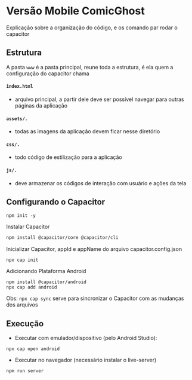 
# Versão Mobile ComicGhost
Explicação sobre a organização do código, e os comando par rodar o capacitor

## Estrutura
A pasta ```www``` é a pasta principal, reune toda a estrutura, é ela quem a configuração do capacitor chama

#### ``` index.html ```
- arquivo principal, a partir dele deve ser possível navegar para outras páginas da aplicação
#### ``` assets/. ```
- todas as imagens da aplicação devem ficar nesse diretório
#### ``` css/. ```
- todo código de estilização para a aplicação
#### ``` js/. ```
- deve armazenar os códigos de interação com usuário e ações da tela


## Configurando o Capacitor
```
npm init -y
```

Instalar Capacitor
```bash
npm install @capacitor/core @capacitor/cli
```

Inicializar Capacitor, appId e appName do arquivo capacitor.config.json
```
npx cap init
```

Adicionando Plataforma Android
```
npm install @capacitor/android
npx cap add android
```
Obs: ``` npx cap sync ``` serve para sincronizar o Capacitor com as mudanças dos arquivos

## Execução 
* Executar com emulador/dispositivo (pelo Android Studio):
```
npx cap open android
```
* Executar no navegador (necessário instalar o live-server)
```
npm run server
```